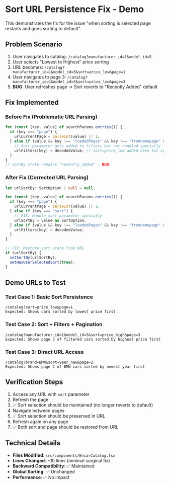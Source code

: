 # Sort URL Persistence Fix - Demo

This demonstrates the fix for the issue "when sorting is selected page restarts and goes sorting to default".

## Problem Scenario
1. User navigates to catalog: `/catalog?manufacturer_id=1&model_id=5`
2. User selects "Lowest to Highest" price sorting
3. URL becomes: `/catalog?manufacturer_id=1&model_id=5&sort=price_low&page=1`
4. User navigates to page 3: `/catalog?manufacturer_id=1&model_id=5&sort=price_low&page=3`
5. **BUG**: User refreshes page → Sort reverts to "Recently Added" default

## Fix Implemented

### Before Fix (Problematic URL Parsing)
```typescript
for (const [key, value] of searchParams.entries()) {
  if (key === "page") {
    urlCurrentPage = parseInt(value) || 1;
  } else if (value && key !== "loadedPages" && key !== "fromHomepage" && key !== "page") {
    // Sort parameter gets added to filters but not handled specially
    urlFilters[key] = decodedValue; // sort=price_low added here but ignored
  }
}
// sortBy state remains "recently_added" - BUG!
```

### After Fix (Corrected URL Parsing)
```typescript
let urlSortBy: SortOption | null = null;

for (const [key, value] of searchParams.entries()) {
  if (key === "page") {
    urlCurrentPage = parseInt(value) || 1;
  } else if (key === "sort") {
    // FIX: Handle sort parameter specially
    urlSortBy = value as SortOption;
  } else if (value && key !== "loadedPages" && key !== "fromHomepage" && key !== "page" && key !== "sort") {
    urlFilters[key] = decodedValue;
  }
}

// FIX: Restore sort state from URL
if (urlSortBy) {
  setSortBy(urlSortBy);
  setHasUserSelectedSort(true);
}
```

## Demo URLs to Test

### Test Case 1: Basic Sort Persistence
```
/catalog?sort=price_low&page=1
Expected: Shows cars sorted by lowest price first
```

### Test Case 2: Sort + Filters + Pagination
```
/catalog?manufacturer_id=1&model_id=5&sort=price_high&page=3
Expected: Shows page 3 of filtered cars sorted by highest price first
```

### Test Case 3: Direct URL Access
```
/catalog?brand=BMW&sort=year_new&page=2
Expected: Shows page 2 of BMW cars sorted by newest year first
```

## Verification Steps
1. Access any URL with `sort` parameter
2. Refresh the page
3. ✅ Sort selection should be maintained (no longer reverts to default)
4. Navigate between pages
5. ✅ Sort selection should be preserved in URL
6. Refresh again on any page
7. ✅ Both sort and page should be restored from URL

## Technical Details
- **Files Modified**: `src/components/EncarCatalog.tsx`
- **Lines Changed**: ~10 lines (minimal surgical fix)
- **Backward Compatibility**: ✅ Maintained
- **Global Sorting**: ✅ Unchanged
- **Performance**: ✅ No impact